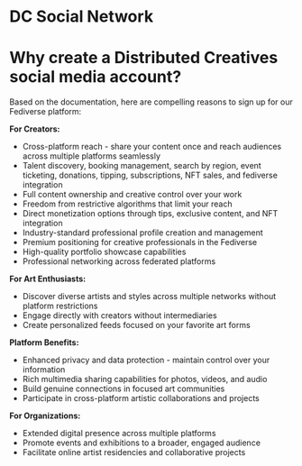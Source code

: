# DC Social Network

# Why create a Distributed Creatives social media account?

Based on the documentation, here are compelling reasons to sign up for our Fediverse platform:

**For Creators:**

- Cross-platform reach - share your content once and reach audiences across multiple platforms seamlessly⁠⁠
- Talent discovery, booking management, search by region, event ticketing, donations, tipping, subscriptions, NFT sales, and fediverse integration
- Full content ownership and creative control over your work⁠⁠
- Freedom from restrictive algorithms that limit your reach⁠
- Direct monetization options through tips, exclusive content, and NFT integration⁠
- Industry-standard professional profile creation and management
- Premium positioning for creative professionals in the Fediverse
- High-quality portfolio showcase capabilities
- Professional networking across federated platforms

**For Art Enthusiasts:**

- Discover diverse artists and styles across multiple networks without platform restrictions
- Engage directly with creators without intermediaries
- Create personalized feeds focused on your favorite art forms

**Platform Benefits:**

- Enhanced privacy and data protection - maintain control over your information
- Rich multimedia sharing capabilities for photos, videos, and audio
- Build genuine connections in focused art communities
- Participate in cross-platform artistic collaborations and projects

**For Organizations:**

- Extended digital presence across multiple platforms
- Promote events and exhibitions to a broader, engaged audience
- Facilitate online artist residencies and collaborative projects